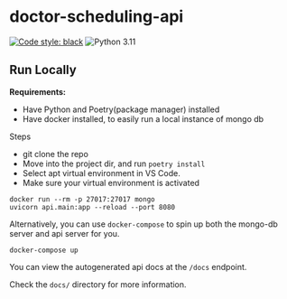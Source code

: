 # doctor-scheduling-api

[![Code style: black](https://img.shields.io/badge/code%20style-black-000000.svg)](https://github.com/psf/black)
![Python 3.11](https://img.shields.io/badge/python-3.11-green)

## Run Locally

**Requirements:**

- Have Python and Poetry(package manager) installed
- Have docker installed, to easily run a local instance of mongo db

Steps

- git clone the repo
- Move into the project dir, and run `poetry install`
- Select apt virtual environment in VS Code.
- Make sure your virtual environment is activated

```shell
docker run --rm -p 27017:27017 mongo
uvicorn api.main:app --reload --port 8080
```

Alternatively, you can use `docker-compose` to spin up both the mongo-db server
and api server for you.

```shell
docker-compose up
```

You can view the autogenerated api docs at the `/docs` endpoint.

Check the `docs/` directory for more information.
